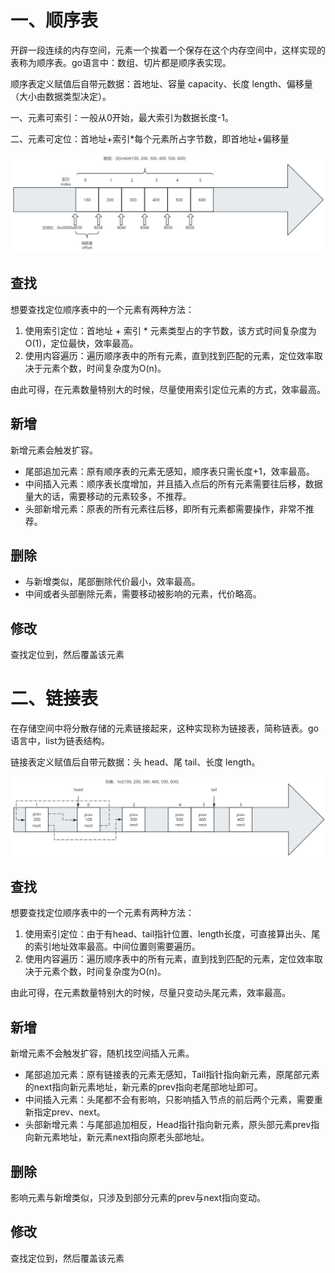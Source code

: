 # 一、顺序表

开辟一段连续的内存空间，元素一个挨着一个保存在这个内存空间中，这样实现的表称为顺序表。go语言中：数组、切片都是顺序表实现。

顺序表定义赋值后自带元数据：首地址、容量 capacity、长度 length、偏移量（大小由数据类型决定）。

一、元素可索引：一般从0开始，最大索引为数据长度-1。

二、元素可定位：首地址+索引*每个元素所占字节数，即首地址+偏移量

![image-20240414190654201](./07-%E7%BA%BF%E6%80%A7%E8%A1%A8/image-20240414190654201.png)



## 查找

想要查找定位顺序表中的一个元素有两种方法：

1. 使用索引定位：首地址 + 索引 * 元素类型占的字节数，该方式时间复杂度为O(1)，定位最快，效率最高。
2. 使用内容遍历：遍历顺序表中的所有元素，直到找到匹配的元素，定位效率取决于元素个数，时间复杂度为O(n)。

由此可得，在元素数量特别大的时候，尽量使用索引定位元素的方式，效率最高。

## 新增

新增元素会触发扩容。

- 尾部追加元素：原有顺序表的元素无感知，顺序表只需长度+1，效率最高。
- 中间插入元素：顺序表长度增加，并且插入点后的所有元素需要往后移，数据量大的话，需要移动的元素较多，不推荐。
- 头部新增元素：原表的所有元素往后移，即所有元素都需要操作，非常不推荐。

## 删除

- 与新增类似，尾部删除代价最小，效率最高。
- 中间或者头部删除元素，需要移动被影响的元素，代价略高。

## 修改

查找定位到，然后覆盖该元素

# 二、链接表

在存储空间中将分散存储的元素链接起来，这种实现称为链接表，简称链表。go语言中，list为链表结构。

链接表定义赋值后自带元数据：头 head、尾 tail、长度 length。

![image-20240415114127385](./07-%E7%BA%BF%E6%80%A7%E8%A1%A8/image-20240415114127385.png)

## 查找

想要查找定位顺序表中的一个元素有两种方法：

1. 使用索引定位：由于有head、tail指针位置、length长度，可直接算出头、尾的索引地址效率最高。中间位置则需要遍历。
2. 使用内容遍历：遍历顺序表中的所有元素，直到找到匹配的元素，定位效率取决于元素个数，时间复杂度为O(n)。

由此可得，在元素数量特别大的时候，尽量只变动头尾元素，效率最高。

## 新增

新增元素不会触发扩容，随机找空间插入元素。

- 尾部追加元素：原有链接表的元素无感知，Tail指针指向新元素，原尾部元素的next指向新元素地址，新元素的prev指向老尾部地址即可。
- 中间插入元素：头尾都不会有影响，只影响插入节点的前后两个元素，需要重新指定prev、next。
- 头部新增元素：与尾部追加相反，Head指针指向新元素，原头部元素prev指向新元素地址，新元素next指向原老头部地址。

## 删除

影响元素与新增类似，只涉及到部分元素的prev与next指向变动。

## 修改

查找定位到，然后覆盖该元素
